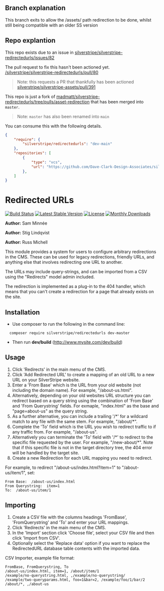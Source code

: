 ## Branch explanation
This branch exits to allow the /assets/ path redirection to be done, whilst still being compatible with an older SS version


## Repo explantion
This repo exists due to an issue in [silverstripe/silverstripe-redirectedurls/issues/82](https://github.com/silverstripe/silverstripe-redirectedurls/issues/82)



The pull request to fix this hasn't been actioned yet. [/silverstripe/silverstripe-redirectedurls/pull/80](https://github.com/silverstripe/silverstripe-redirectedurls/pull/80)
> Note: this requests a PR that thankfully has been actioned [silverstripe/silverstripe-assets/pull/391](https://github.com/silverstripe/silverstripe-assets/pull/391)


This repo is just a fork of [madmatt/silverstripe-redirectedurls/tree/pulls/asset-redirection](https://github.com/madmatt/silverstripe-redirectedurls/tree/pulls/asset-redirection) that has been merged into `master`.

>Note: `master` has also been renamed into `main`

You can consume this with the following details.


```json
{
	"require": {
		"silverstripe/redirectedurls": "dev-main"
	},
	"repositories": [
		{
            "type": "vcs",
            "url": "https://github.com/Dave-Clark-Design-Associates/silverstripe-redirectedurls"
        },
	]
}
```

Redirected URLs
===============

[![Build Status](https://travis-ci.org/silverstripe/silverstripe-redirectedurls.svg?branch=master)](https://travis-ci.org/silverstripe/silverstripe-redirectedurls)
[![Latest Stable Version](https://poser.pugx.org/silverstripe/redirectedurls/version)](https://packagist.org/packages/silverstripe/redirectedurls)
[![License](https://poser.pugx.org/silverstripe/redirectedurls/license)](https://packagist.org/packages/silverstripe/redirectedurls)
[![Monthly Downloads](https://poser.pugx.org/silverstripe/redirectedurls/d/monthly)](https://packagist.org/packages/silverstripe/redirectedurls)


**Author:** Sam Minnée

**Author:** Stig Lindqvist

**Author:** Russ Michell


This module provides a system for users to configure arbitrary redirections in the CMS. These can be
used for legacy redirections, friendly URLs, and anything else that involves redirecting one URL to
another.

The URLs may include query-strings, and can be imported from a CSV using the "Redirects" model
admin included.

The redirection is implemented as a plug-in to the 404 handler, which means that you can't create a
redirection for a page that already exists on the site.

Installation
------------
- Use composer to run the following in the command line:

```
  composer require silverstripe/redirectedurls dev-master
```
- Then run **dev/build** (http://www.mysite.com/dev/build)

Usage
-----
 1. Click 'Redirects' in the main menu of the CMS.
 2. Click 'Add Redirected URL' to create a mapping of an old URL to a new URL on your SilverStripe website.
 3. Enter a 'From Base' which is the URL from your old website (not including the domain name). For example, "/about-us.html".
 4. Alternatively, depending on your old websites URL structure you can redirect based on a query string using the combination of 'From Base' and 'From Querystring' fields. For exmaple, "index.html" as the base and "page=about-us" as the query string.
 5. As a further alternative, you can include a trailing '/\*' for a wildcard match to any file with the same stem. For example, "/about/\*".
 6. Complete the 'To' field which is the URL you wish to redirect traffic to if any traffic from. For example, "/about-us".
 7. Alternatively you can terminate the 'To' field with '/\*' to redirect to the specific file requested by the user. For example, "/new-about/\*". Note that if this specific file is not in the target directory tree, the 404 error will be handled by the target site.
 8. Create a new Redirection for each URL mapping you need to redirect.

For example, to redirect "/about-us/index.html?item=1" to "/about-us/item/1", set:

	From Base:  /about-us/index.html
	From Querystring:  item=1
	To:  /about-us/item/1

Importing
---------
 1. Create a CSV file with the columns headings 'FromBase', 'FromQuerystring' and 'To' and enter your URL mappings.
 2. Click 'Redirects' in the main menu of the CMS.
 3. In the 'Import' section click 'Choose file', select your CSV file and then click 'Import from CSV'.
 4. Optionally select the 'Replace data' option if you want to replace the RedirectedURL database table contents with the imported data.

CSV Importer, example file format:

	FromBase, FromQuerystring, To
	/about-us/index.html, item=1, /about/item/1
	/example/no-querystring.html, ,/example/no-querystring/
	/example/two-queryparams.html, foo=1&bar=2, /example/foo/1/bar/2
	/about/*, ,/about-us
